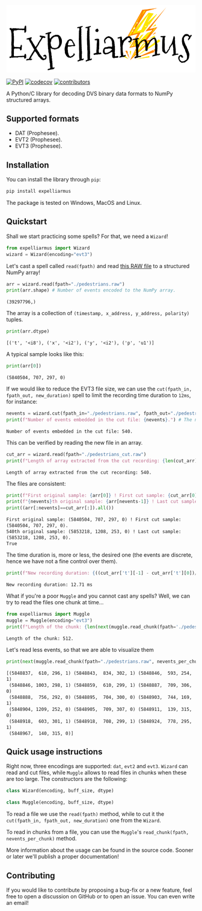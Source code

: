 ![expelliarmus](Logo.png)

[![PyPI](https://img.shields.io/pypi/v/expelliarmus)](https://pypi.org/project/expelliarmus/)
[![codecov](https://codecov.io/gh/fabhertz95/expelliarmus/branch/develop/graph/badge.svg?token=Q0BMYGUSZQ)](https://codecov.io/gh/fabhertz95/expelliarmus)
[![contributors](https://img.shields.io/github/contributors-anon/fabhertz95/expelliarmus)](https://github.com/fabhertz95/expelliarmus/pulse)

A Python/C library for decoding DVS binary data formats to NumPy structured arrays.

## Supported formats
- DAT (Prophesee).
- EVT2 (Prophesee).
- EVT3 (Prophesee). 

## Installation 

You can install the library through `pip`:
```bash
pip install expelliarmus 
```

The package is tested on Windows, MacOS and Linux.

## Quickstart

Shall we start practicing some spells? For that, we need a `Wizard`!


```python
from expelliarmus import Wizard
wizard = Wizard(encoding="evt3")
```

Let's cast a spell called `read(fpath)` and read [this RAW file](https://dataset.prophesee.ai/index.php/s/fB7xvMpE136yakl/download) to a structured NumPy array! 


```python
arr = wizard.read(fpath="./pedestrians.raw")
print(arr.shape) # Number of events encoded to the NumPy array.
```

    (39297796,)


The array is a collection of `(timestamp, x_address, y_address, polarity)` tuples. 


```python
print(arr.dtype)
```

    [('t', '<i8'), ('x', '<i2'), ('y', '<i2'), ('p', 'u1')]


A typical sample looks like this:


```python
print(arr[0])
```

    (5840504, 707, 297, 0)


If we would like to reduce the EVT3 file size, we can use the `cut(fpath_in, fpath_out, new_duration)` spell to limit the recording time duration to `12ms`, for instance:


```python
nevents = wizard.cut(fpath_in="./pedestrians.raw", fpath_out="./pedestrians_cut.raw", new_duration=12)
print(f"Number of events embedded in the cut file: {nevents}.") # The number of events embedded in the output file.
```

    Number of events embedded in the cut file: 540.


This can be verified by reading the new file in an array.


```python
cut_arr = wizard.read(fpath="./pedestrians_cut.raw")
print(f"Length of array extracted from the cut recording: {len(cut_arr)}.")
```

    Length of array extracted from the cut recording: 540.


The files are consistent:


```python
print(f"First original sample: {arr[0]} ! First cut sample: {cut_arr[0]}.")
print(f"{nevents}th original sample: {arr[nevents-1]} ! Last cut sample: {cut_arr[-1]}.")
print((arr[:nevents]==cut_arr[:]).all())
```

    First original sample: (5840504, 707, 297, 0) ! First cut sample: (5840504, 707, 297, 0).
    540th original sample: (5853218, 1208, 253, 0) ! Last cut sample: (5853218, 1208, 253, 0).
    True


The time duration is, more or less, the desired one (the events are discrete, hence we have not a fine control over them).


```python
print(f"New recording duration: {((cut_arr['t'][-1] - cut_arr['t'][0])/1000):.2f} ms") 
```

    New recording duration: 12.71 ms


What if you're a poor `Muggle` and you cannot cast any spells? Well, we can try to read the files one chunk at time...


```python
from expelliarmus import Muggle
muggle = Muggle(encoding="evt3")
print(f"Length of the chunk: {len(next(muggle.read_chunk(fpath='./pedestrians.raw', nevents_per_chunk=512)))}.")
```

    Length of the chunk: 512.


Let's read less events, so that we are able to visualize them


```python
print(next(muggle.read_chunk(fpath="./pedestrians.raw", nevents_per_chunk=16)))
```

    [(5848837,  610, 296, 1) (5848843,  834, 302, 1) (5848846,  593, 254, 1)
     (5848846, 1003, 298, 1) (5848859,  610, 299, 1) (5848887,  709, 306, 0)
     (5848888,  756, 292, 0) (5848895,  704, 300, 0) (5848903,  744, 169, 1)
     (5848904, 1209, 252, 0) (5848905,  709, 307, 0) (5848911,  139, 315, 0)
     (5848918,  603, 301, 1) (5848918,  708, 299, 1) (5848924,  778, 295, 1)
     (5848967,  140, 315, 0)]


## Quick usage instructions

Right now, three encodings are supported: `dat`, `evt2` and `evt3`. `Wizard` can read and cut files, while `Muggle` allows to read files in chunks when these are too large. The constructors are the following:

```python 
class Wizard(encoding, buff_size, dtype)
```
```python
class Muggle(encoding, buff_size, dtype)
```

To read a file we use the `read(fpath)` method, while to cut it the `cut(fpath_in, fpath_out, new_duration)` one from the `Wizard`.

To read in chunks from a file, you can use the `Muggle`'s `read_chunk(fpath, nevents_per_chunk)` method.

More information about the usage can be found in the source code. Sooner or later we'll publish a proper documentation! 

## Contributing

If you would like to contribute by proposing a bug-fix or a new feature, feel free to open a discussion on GitHub or to open an issue. You can even write an email!
